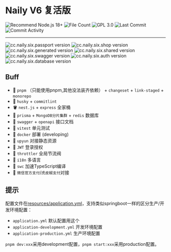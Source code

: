 # Naily V6 复活版

![Recommend Node.js 18+](https://img.shields.io/badge/Recommend%20Node.js-18+-green.svg)
![File Count](https://img.shields.io/github/directory-file-count/nailyjs/Nai-Six)
![GPL 3.0](https://img.shields.io/github/license/nailyjs/Nai-Six)
![Last Commit](https://img.shields.io/github/last-commit/nailyjs/Nai-Six)
![Commit Activity](https://img.shields.io/github/commit-activity/m/nailyjs/Nai-Six)

---

![cc.naily.six.passport version](https://img.shields.io/github/package-json/v/nailyjs/Nai-Six?filename=apps%2Fpassport%2Fpackage.json&label=cc.naily.six.passport)
![cc.naily.six.shop version](https://img.shields.io/github/package-json/v/nailyjs/Nai-Six?filename=apps%2Fshop%2Fpackage.json&label=cc.naily.six.shop)
![cc.naily.six.generated version](https://img.shields.io/github/package-json/v/nailyjs/Nai-Six?filename=libraries%2Fgenerated%2Fpackage.json&label=cc.naily.six.generated)
![cc.naily.six.shared version](https://img.shields.io/github/package-json/v/nailyjs/Nai-Six?filename=libraries%2Fshared%2Fpackage.json&label=cc.naily.six.shared)
![cc.naily.six.swagger version](https://img.shields.io/github/package-json/v/nailyjs/Nai-Six?filename=libraries%2Fswagger%2Fpackage.json&label=cc.naily.six.swagger)
![cc.naily.six.auth version](https://img.shields.io/github/package-json/v/nailyjs/Nai-Six?filename=vendors%2Fauth%2Fpackage.json&label=cc.naily.six.auth)
![cc.naily.six.database version](https://img.shields.io/github/package-json/v/nailyjs/Nai-Six?filename=vendors%2Fauth%2Fpackage.json&label=cc.naily.six.database)

## Buff

- 🥣 `pnpm` （只能使用pnpm,其他没法装齐依赖） + `changeset` + `link-staged` + `monorepo`
- 🍕 `husky` + `commitlint`
- 🪣 `nest.js` + `express` 全家桶
- 🧁 `prisma` + `MongoDB分片集群` + `redis` 数据库
- 🍩 `swagger` + `openapi` 接口文档
- 🍿 `vitest` 单元测试
- 🍭 `docker` 部署 (developing)
- 🍬 `upyun` 对接静态资源
- 🍪 `JWT` 登录授权
- 🍫 `throttler` 全局节流阀
- 🍿 `i18n` 多语言
- 🍭 `swc` 加速TypeScript编译
- 🍩 `微信官方支付`/`虎皮椒支付`对接

## 提示

配置文件在[resources/application.yml](resources/application.yml)，支持类似springboot一样的区分生产/开发环境配置：

- `application.yml` 默认配置用这个
- `application-development.yml` 开发环境配置
- `application-production.yml` 生产环境配置

`pnpm dev:xxx`采用development配置，`pnpm start:xxx`采用production配置。
